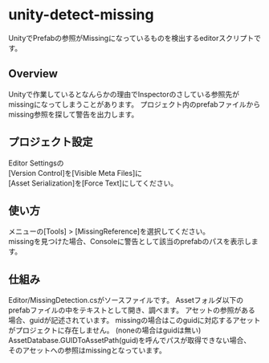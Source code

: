 unity-detect-missing
====================

UnityでPrefabの参照がMissingになっているものを検出するeditorスクリプトです。

## Overview

Unityで作業しているとなんらかの理由でInspectorのさしている参照先が  
missingになってしまうことがあります。
プロジェクト内のprefabファイルからmissing参照を探して警告を出力します。

## プロジェクト設定

Editor Settingsの  
[Version Control]を[Visible Meta Files]に  
[Asset Serialization]を[Force Text]にしてください。  

## 使い方

メニューの[Tools] > [MissingReference]を選択してください。  
missingを見つけた場合、Consoleに警告として該当のprefabのパスを表示します。

## 仕組み

Editor/MissingDetection.csがソースファイルです。
Assetフォルダ以下のprefabファイルの中をテキストとして開き、調べます。
アセットの参照がある場合、guidが記述されています。
missingの場合はこのguidに対応するアセットがプロジェクトに存在しません。
(noneの場合はguidは無い)
AssetDatabase.GUIDToAssetPath(guid)を呼んでパスが取得できない場合、  
そのアセットへの参照はmissingとなっています。



